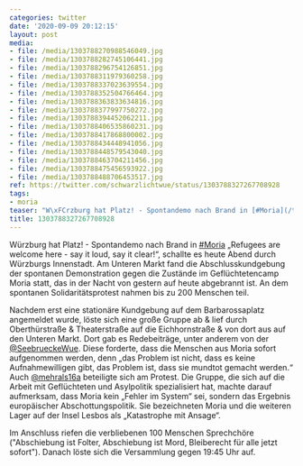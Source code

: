 ```yaml
---
categories: twitter
date: '2020-09-09 20:12:15'
layout: post
media:
- file: /media/1303788270988546049.jpg
- file: /media/1303788282745106441.jpg
- file: /media/1303788296754126851.jpg
- file: /media/1303788311979360258.jpg
- file: /media/1303788337023639554.jpg
- file: /media/1303788352504766464.jpg
- file: /media/1303788363833634816.jpg
- file: /media/1303788377997750272.jpg
- file: /media/1303788394452062211.jpg
- file: /media/1303788406535860231.jpg
- file: /media/1303788417868800002.jpg
- file: /media/1303788434448941056.jpg
- file: /media/1303788448579543040.jpg
- file: /media/1303788463704211456.jpg
- file: /media/1303788475456593922.jpg
- file: /media/1303788488706453517.jpg
ref: https://twitter.com/schwarzlichtwue/status/1303788327267708928
tags:
- moria
teaser: "W\xFCrzburg hat Platz! - Spontandemo nach Brand in [#Moria](/t/moria) "
title: 1303788327267708928
---
```

Würzburg hat Platz! - Spontandemo nach Brand in [#Moria](/t/moria) 
„Refugees are welcome here - say it loud, say it clear!“, schallte es heute Abend durch Würzburgs Innenstadt. 
Am Unteren Markt fand die Abschlusskundgebung der spontanen Demonstration gegen die Zustände im Geflüchtetencamp Moria statt, das in der Nacht von gestern auf heute abgebrannt ist. 
An dem spontanen Solidaritätsprotest nahmen bis zu 200 Menschen teil.

Nachdem erst eine stationäre Kundgebung auf dem Barbarossaplatz angemeldet wurde, löste sich eine große Gruppe ab &amp; lief durch Oberthürstraße &amp; Theaterstraße auf die Eichhornstraße &amp;  von dort aus auf den Unteren Markt. Dort gab es Redebeiträge, unter anderem von der [@SeebrueckeWue](https://twitter.com/SeebrueckeWue).
Diese forderte, dass die Menschen aus Moria sofort aufgenommen werden, denn „das Problem ist nicht, dass es keine Aufnahmewilligen gibt, das Problem ist, dass sie mundtot gemacht werden.“ 
Auch [@mehrals16a](https://twitter.com/mehrals16a) beteiligte sich am Protest. Die Gruppe, die sich auf die Arbeit mit Geflüchteten und Asylpolitik spezialisiert hat, machte darauf aufmerksam, dass Moria kein „Fehler im System“ sei, sondern das Ergebnis europäischer Abschottungspolitik.
Sie bezeichneten Moria und die weiteren Lager auf der Insel Lesbos als „Katastrophe mit Ansage“.



Im Anschluss riefen die verbliebenen 100 Menschen Sprechchöre ("Abschiebung ist Folter, Abschiebung ist Mord, Bleiberecht für alle jetzt sofort").
Danach löste sich die Versammlung gegen 19:45 Uhr auf.